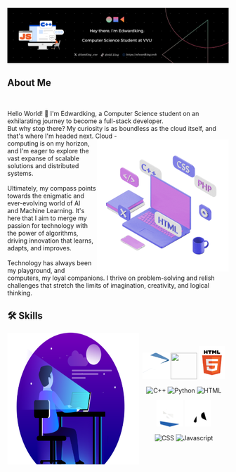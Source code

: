 ![Banner](./GithubREADMEBanner.png)
</br>
## About Me
</br>

Hello World! 👋 I'm Edwardking, a Computer Science student on an exhilarating journey to become a full-stack developer. </br>
But why stop there? My curiosity is as boundless as the cloud itself, and that's where I'm headed next. Cloud <img src="./setup.gif" height="300" width="300" align = "right">
  -</br>computing is on my horizon, and I'm eager to explore the vast expanse of scalable solutions and distributed systems. </br>
</br>
Ultimately, my compass points towards the enigmatic and ever-evolving world of AI </br> and Machine Learning. 
  It's here that I aim to merge my passion for technology with</br> the power of algorithms, driving innovation that learns, adapts, and improves.</br>
  </br>
  Technology has always been my playground, and computers, my loyal companions. I thrive on problem-solving and relish challenges that stretch the limits of imagination, creativity, and logical thinking.
  </br>

  ## 🛠️ Skills 
 
  <img src="./Dev1.png" height="300" width="300" align = "left"> 
  </br>
  <div align="center">
        <p float="left"> 
            <img src="./C.gif" height="60" width="60" /> 
            <img src="./Python.gif" height="60" width="60" /> 
            <img src="./Html.gif" height="75" width="60" />
        </p>
  
![C++](https://progress-bar.dev/35) ![Python](https://progress-bar.dev/40) ![HTML](https://progress-bar.dev/60) </br>

 <p float="left"> 
      <img src="./CSS2.gif" height="60" width="60" />
      <img src="./Javascript3.gif" height="60" width="60" />
 </p>
 
  ![CSS](https://progress-bar.dev/30) ![Javascript](https://progress-bar.dev/2) </br>

  </div>

